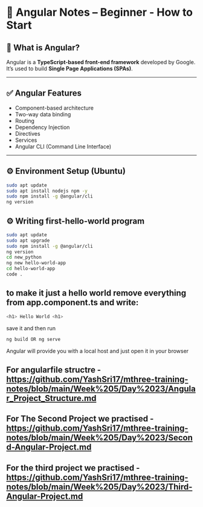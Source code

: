 # 🚀 Angular Notes – Beginner - How to Start

## 📌 What is Angular?
Angular is a **TypeScript-based front-end framework** developed by Google. It’s used to build **Single Page Applications (SPAs)**.

---

## ✅ Angular Features
- Component-based architecture
- Two-way data binding
- Routing
- Dependency Injection
- Directives
- Services
- Angular CLI (Command Line Interface)

---

## ⚙️ Environment Setup (Ubuntu)
```bash
sudo apt update
sudo apt install nodejs npm -y
sudo npm install -g @angular/cli
ng version
```

## ⚙️ Writing first-hello-world program
```bash
sudo apt update
sudo apt upgrade
sudo npm install -g @angular/cli
ng version
cd new_python
ng new hello-world-app
cd hello-world-app
code .
```
## to make it just a hello world remove everything from app.component.ts and write:
```bash
<h1> Hello World <h1>
```
save it and then run 
```bash
ng build OR ng serve
```
Angular will provide you with a local host and just open it in your browser

## For angularfile structre - https://github.com/YashSri17/mthree-training-notes/blob/main/Week%205/Day%2023/Angular_Project_Structure.md
## For The Second Project we practised - https://github.com/YashSri17/mthree-training-notes/blob/main/Week%205/Day%2023/Second-Angular-Project.md
## For the third project we practised - https://github.com/YashSri17/mthree-training-notes/blob/main/Week%205/Day%2023/Third-Angular-Project.md
